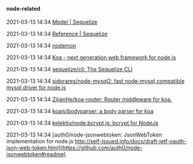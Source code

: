 ####  node-related

2021-03-13 14:34 [Model | Sequelize](https://sequelize.org/master/class/lib/model.js~Model.html#static-method-create)

2021-03-13 14:34 [Reference | Sequelize](https://sequelize.org/master/identifiers.html)

2021-03-13 14:34 [nodemon](https://nodemon.io/)

2021-03-13 14:34 [Koa - next generation web framework for node.js](https://koajs.com/)

2021-03-13 14:34 [sequelize/cli: The Sequelize CLI](https://github.com/sequelize/cli)

2021-03-13 14:34 [sidorares/node-mysql2: fast node-mysql compatible mysql driver for node.js](https://github.com/sidorares/node-mysql2)

2021-03-13 14:34 [ZijianHe/koa-router: Router middleware for koa.](https://github.com/ZijianHe/koa-router)

2021-03-13 14:34 [koajs/bodyparser: a body parser for koa](https://github.com/koajs/bodyparser)

2021-03-13 14:34 [kelektiv/node.bcrypt.js: bcrypt for NodeJs](https://github.com/kelektiv/node.bcrypt.js/)

2021-03-13 14:34 [auth0/node-jsonwebtoken: JsonWebToken implementation for node.js http://self-issued.info/docs/draft-ietf-oauth-json-web-token.html](https://github.com/auth0/node-jsonwebtoken#readme)



